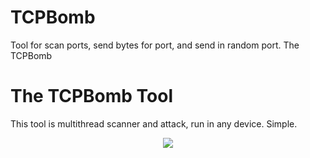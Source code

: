# TCPBomb
Tool for scan ports, send bytes for port,  and send in random port. The TCPBomb

<h1> The TCPBomb Tool </h1>

<p>This tool is multithread scanner and attack, run in any device. Simple.</p>

<center><img src="https://i.imgur.com/5S9zVBs.jpg"></center>
